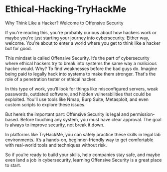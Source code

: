 # Ethical-Hacking-TryHackMe

Why Think Like a Hacker? Welcome to Offensive Security


If you're reading this, you're probably curious about how hackers work  or maybe you're just starting your journey into cybersecurity. Either way, welcome. You're about to enter a world where you get to think like a hacker  but for good.

This mindset is called Offensive Security. It’s the part of cybersecurity where ethical hackers try to break into systems the same way a malicious hacker would. Why? To find weaknesses before the bad guys do. Imagine being paid to legally hack into systems to make them stronger. That's the role of a penetration tester or ethical hacker.

In this type of work, you’ll look for things like misconfigured servers, weak passwords, outdated software, and hidden vulnerabilities that could be exploited. You'll use tools like Nmap, Burp Suite, Metasploit, and even custom scripts to explore these issues.

But here’s the important part: Offensive Security is legal and permission-based. Before touching any system, you must have clear approval. The goal is always to improve security, not break it down.

In platforms like TryHackMe, you can safely practice these skills in legal lab environments. It’s a hands-on, beginner-friendly way to get comfortable with real-world tools and techniques without risk.

So if you’re ready to build your skills, help companies stay safe, and maybe even land a job in cybersecurity, learning Offensive Security is a great place to start.
